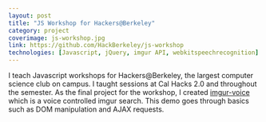 ```yaml
---
layout: post
title: "JS Workshop for Hackers@Berkeley"
category: project
coverimage: js-workshop.jpg
link: https://github.com/HackBerkeley/js-workshop
technologies: [Javascript, jQuery, imgur API, webkitspeechrecognition]
---
```


I teach Javascript workshops for Hackers@Berkeley, the largest computer science club on campus. I taught sessions at Cal Hacks 2.0 and throughout the semester. As the final project for the workshop, I created [imgur-voice](https://carpetfizz.github.io/imgur-voice/) which is a voice controlled imgur search. This demo goes through basics such as DOM manipulation and AJAX requests.